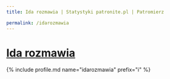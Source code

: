 ```yaml
---
title: Ida rozmawia | Statystyki patronite.pl | Patromierz

permalink: /idarozmawia
---
```


# [Ida rozmawia](https://patronite.pl/idarozmawia)

{% include profile.md name="idarozmawia" prefix="i" %}

